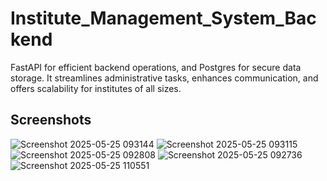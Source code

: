 ﻿# Institute_Management_System_Backend

 FastAPI for efficient backend operations, and Postgres for secure data storage. It streamlines administrative tasks, enhances communication, and offers scalability for institutes of all sizes.

 ## Screenshots
 
![Screenshot 2025-05-25 093144](https://github.com/user-attachments/assets/28a0c257-0762-41ee-b254-8778dfadd704)
![Screenshot 2025-05-25 093115](https://github.com/user-attachments/assets/5b00659f-b0cb-49ef-825c-93223cae9e35)
![Screenshot 2025-05-25 092808](https://github.com/user-attachments/assets/a99915cf-fe09-4dec-bc5d-5803ca22c61f)
![Screenshot 2025-05-25 092736](https://github.com/user-attachments/assets/ddfd26d8-2cd9-4071-95e8-014b2541034a)
![Screenshot 2025-05-25 110551](https://github.com/user-attachments/assets/43f9b777-c726-4d72-8aba-ab31ab21b9b8)
